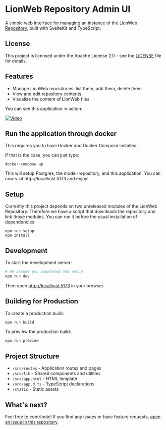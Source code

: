 # LionWeb Repository Admin UI

A simple web interface for managing an instance of the [LionWeb Repository](https://github.com/LionWeb-io/lionweb-repository), built with SvelteKit and TypeScript.

## License

This project is licensed under the Apache License 2.0 - see the [LICENSE](LICENSE) file for details.

## Features

- Manage LionWeb repositories: list them, add them, delete them
- View and edit repository contents
- Visualize the content of LionWeb files

You can see this application in action:

[![Video](https://img.youtube.com/vi/Yo1f4TUpH6U/0.jpg)](https://www.youtube.com/watch?v=Yo1f4TUpH6U)

## Run the application through docker

This requires you to have Docker and Docker Compose installed.

If that is the case, you can just type:
```
docker-compose up
```

This will setup Postgres, the model-repository, and this application.
You can now visit http://localhost:5173 and enjoy!

## Setup

Currently this project depends on two unreleased modules of the LionWeb Repository. Therefore we have a script
that downloads the repository and link those modules. You can run it before the usual installation of dependencies:

```
npm run setup
npm install
```

## Development

To start the development server:

```bash
# We assume you completed the setup
npm run dev
```

Then open [http://localhost:5173](http://localhost:5173) in your browser.

## Building for Production

To create a production build:

```bash
npm run build
```

To preview the production build:

```bash
npm run preview
```

## Project Structure

- `/src/routes` - Application routes and pages
- `/src/lib` - Shared components and utilities
- `/src/app.html` - HTML template
- `/src/app.d.ts` - TypeScript declarations
- `/static` - Static assets

## What's next?

Feel free to contribute! If you find any issues or have feature requests, 
[open an issue in this repository](https://github.com/LionWeb-io/lionweb-repo-admin-ui/issues).
